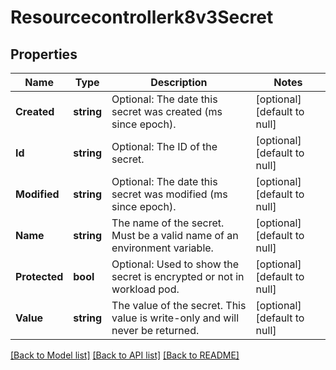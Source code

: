 # Resourcecontrollerk8v3Secret

## Properties
Name | Type | Description | Notes
------------ | ------------- | ------------- | -------------
**Created** | **string** | Optional: The date this secret was created (ms since epoch). | [optional] [default to null]
**Id** | **string** | Optional:  The ID of the secret. | [optional] [default to null]
**Modified** | **string** | Optional: The date this secret was modified (ms since epoch). | [optional] [default to null]
**Name** | **string** | The name of the secret. Must be a valid name of an environment variable. | [optional] [default to null]
**Protected** | **bool** | Optional: Used to show the secret is encrypted or not in workload pod. | [optional] [default to null]
**Value** | **string** | The value of the secret. This value is write-only and will never be returned. | [optional] [default to null]

[[Back to Model list]](../README.md#documentation-for-models) [[Back to API list]](../README.md#documentation-for-api-endpoints) [[Back to README]](../README.md)


